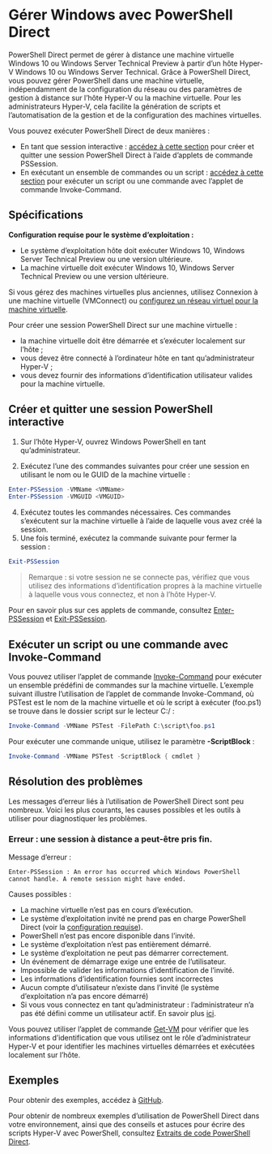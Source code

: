 # Gérer Windows avec PowerShell Direct

PowerShell Direct permet de gérer à distance une machine virtuelle Windows 10 ou Windows Server Technical Preview à partir d’un hôte Hyper-V Windows 10 ou Windows Server Technical. Grâce à PowerShell Direct, vous pouvez gérer PowerShell dans une machine virtuelle, indépendamment de la configuration du réseau ou des paramètres de gestion à distance sur l’hôte Hyper-V ou la machine virtuelle. Pour les administrateurs Hyper-V, cela facilite la génération de scripts et l’automatisation de la gestion et de la configuration des machines virtuelles.

Vous pouvez exécuter PowerShell Direct de deux manières :
* En tant que session interactive : [accédez à cette section](vmsession.md#create-and-exit-an-interactive-powershell-session) pour créer et quitter une session PowerShell Direct à l’aide d’applets de commande PSSession.
* En exécutant un ensemble de commandes ou un script : [accédez à cette section](vmsession.md#run-a-script-or-command-with-invoke-command) pour exécuter un script ou une commande avec l’applet de commande Invoke-Command.


## Spécifications

**Configuration requise pour le système d’exploitation :**
* Le système d’exploitation hôte doit exécuter Windows 10, Windows Server Technical Preview ou une version ultérieure.
* La machine virtuelle doit exécuter Windows 10, Windows Server Technical Preview ou une version ultérieure.

Si vous gérez des machines virtuelles plus anciennes, utilisez Connexion à une machine virtuelle (VMConnect) ou [configurez un réseau virtuel pour la machine virtuelle](http://technet.microsoft.com/library/cc816585.aspx).

Pour créer une session PowerShell Direct sur une machine virtuelle :
* la machine virtuelle doit être démarrée et s’exécuter localement sur l’hôte ;
* vous devez être connecté à l’ordinateur hôte en tant qu’administrateur Hyper-V ;
* vous devez fournir des informations d’identification utilisateur valides pour la machine virtuelle.

## Créer et quitter une session PowerShell interactive

1. Sur l’hôte Hyper-V, ouvrez Windows PowerShell en tant qu’administrateur.

3. Exécutez l’une des commandes suivantes pour créer une session en utilisant le nom ou le GUID de la machine virtuelle :
``` PowerShell
Enter-PSSession -VMName <VMName>
Enter-PSSession -VMGUID <VMGUID>
```

4. Exécutez toutes les commandes nécessaires. Ces commandes s’exécutent sur la machine virtuelle à l’aide de laquelle vous avez créé la session.
5. Une fois terminé, exécutez la commande suivante pour fermer la session :
``` PowerShell
Exit-PSSession 
```

>Remarque : si votre session ne se connecte pas, vérifiez que vous utilisez des informations d’identification propres à la machine virtuelle à laquelle vous vous connectez, et non à l’hôte Hyper-V.

Pour en savoir plus sur ces applets de commande, consultez [Enter-PSSession](http://technet.microsoft.com/library/hh849707.aspx) et [Exit-PSSession](http://technet.microsoft.com/library/hh849743.aspx).

## Exécuter un script ou une commande avec Invoke-Command

Vous pouvez utiliser l’applet de commande [Invoke-Command](http://technet.microsoft.com/library/hh849719.aspx) pour exécuter un ensemble prédéfini de commandes sur la machine virtuelle. L’exemple suivant illustre l’utilisation de l’applet de commande Invoke-Command, où PSTest est le nom de la machine virtuelle et où le script à exécuter (foo.ps1) se trouve dans le dossier script sur le lecteur C:/ :

 ``` PowerShell
 Invoke-Command -VMName PSTest -FilePath C:\script\foo.ps1 
 ```

Pour exécuter une commande unique, utilisez le paramètre **-ScriptBlock** :

 ``` PowerShell
 Invoke-Command -VMName PSTest -ScriptBlock { cmdlet } 
 ```

## Résolution des problèmes

Les messages d’erreur liés à l’utilisation de PowerShell Direct sont peu nombreux. Voici les plus courants, les causes possibles et les outils à utiliser pour diagnostiquer les problèmes.

### Erreur : une session à distance a peut-être pris fin.

Message d’erreur :
```
Enter-PSSession : An error has occurred which Windows PowerShell cannot handle. A remote session might have ended.
```

Causes possibles :
* La machine virtuelle n’est pas en cours d’exécution.
* Le système d’exploitation invité ne prend pas en charge PowerShell Direct (voir la [configuration requise](#Requirements)).
* PowerShell n’est pas encore disponible dans l’invité.
* Le système d’exploitation n’est pas entièrement démarré.
* Le système d’exploitation ne peut pas démarrer correctement.
* Un événement de démarrage exige une entrée de l’utilisateur.
* Impossible de valider les informations d’identification de l’invité.
* Les informations d’identification fournies sont incorrectes
* Aucun compte d’utilisateur n’existe dans l’invité (le système d’exploitation n’a pas encore démarré)
* Si vous vous connectez en tant qu’administrateur : l’administrateur n’a pas été défini comme un utilisateur actif. En savoir plus [ici](https://technet.microsoft.com/en-us/library/hh825104.aspx).

Vous pouvez utiliser l’applet de commande [Get-VM](http://technet.microsoft.com/library/hh848479.aspx) pour vérifier que les informations d’identification que vous utilisez ont le rôle d’administrateur Hyper-V et pour identifier les machines virtuelles démarrées et exécutées localement sur l’hôte.

## Exemples

Pour obtenir des exemples, accédez à [GitHub](https://github.com/Microsoft/Virtualization-Documentation/search?l=powershell&q=-VMName+OR+-VMGuid&type=Code&utf8=%E2%9C%93).

Pour obtenir de nombreux exemples d’utilisation de PowerShell Direct dans votre environnement, ainsi que des conseils et astuces pour écrire des scripts Hyper-V avec PowerShell, consultez [Extraits de code PowerShell Direct](../develop/powershell_snippets.md).



<!--HONumber=Jan16_HO1-->
